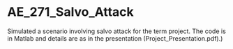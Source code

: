# AE_271_Salvo_Attack
Simulated a scenario involving salvo attack for the term project. The code is in Matlab and details are as in the presentation (Project_Presentation.pdf).)
